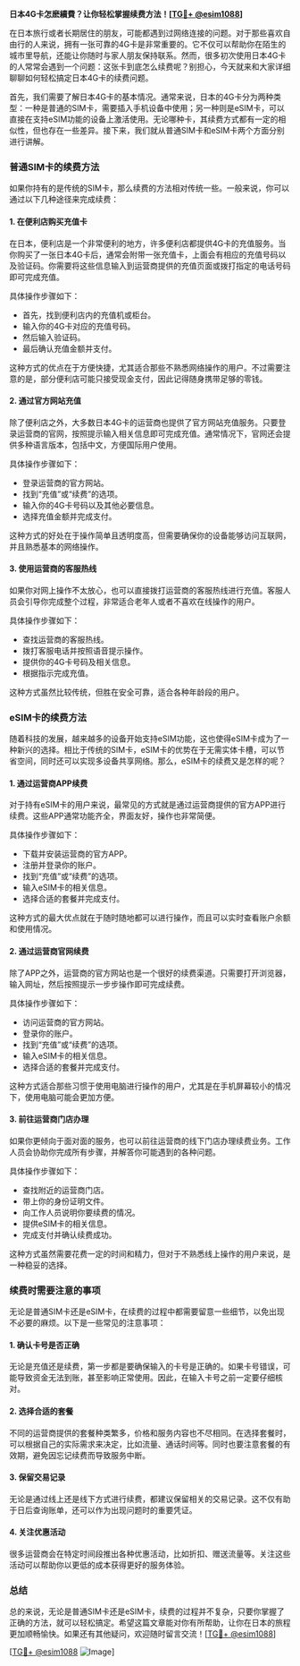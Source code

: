 **日本4G卡怎麽續費？让你轻松掌握续费方法！[[TG💪+ @esim1088](https://t.me/s/esim1088)]**

在日本旅行或者长期居住的朋友，可能都遇到过网络连接的问题。对于那些喜欢自由行的人来说，拥有一张可靠的4G卡是非常重要的。它不仅可以帮助你在陌生的城市里导航，还能让你随时与家人朋友保持联系。然而，很多初次使用日本4G卡的人常常会遇到一个问题：这张卡到底怎么续费呢？别担心，今天就来和大家详细聊聊如何轻松搞定日本4G卡的续费问题。

首先，我们需要了解日本4G卡的基本情况。通常来说，日本的4G卡分为两种类型：一种是普通的SIM卡，需要插入手机设备中使用；另一种则是eSIM卡，可以直接在支持eSIM功能的设备上激活使用。无论哪种卡，其续费方式都有一定的相似性，但也存在一些差异。接下来，我们就从普通SIM卡和eSIM卡两个方面分别进行讲解。

### **普通SIM卡的续费方法**

如果你持有的是传统的SIM卡，那么续费的方法相对传统一些。一般来说，你可以通过以下几种途径来完成续费：

#### **1. 在便利店购买充值卡**
在日本，便利店是一个非常便利的地方，许多便利店都提供4G卡的充值服务。当你购买了一张日本4G卡后，通常会附带一张充值卡，上面会有相应的充值号码以及验证码。你需要将这些信息输入到运营商提供的充值页面或拨打指定的电话号码即可完成充值。

具体操作步骤如下：
- 首先，找到便利店内的充值机或柜台。
- 输入你的4G卡对应的充值号码。
- 然后输入验证码。
- 最后确认充值金额并支付。

这种方式的优点在于方便快捷，尤其适合那些不熟悉网络操作的用户。不过需要注意的是，部分便利店可能只接受现金支付，因此记得随身携带足够的零钱。

#### **2. 通过官方网站充值**
除了便利店之外，大多数日本4G卡的运营商也提供了官方网站充值服务。只要登录运营商的官网，按照提示输入相关信息即可完成充值。通常情况下，官网还会提供多种语言版本，包括中文，方便国际用户使用。

具体操作步骤如下：
- 登录运营商的官方网站。
- 找到“充值”或“续费”的选项。
- 输入你的4G卡号码以及其他必要信息。
- 选择充值金额并完成支付。

这种方式的好处在于操作简单且透明度高，但需要确保你的设备能够访问互联网，并且熟悉基本的网络操作。

#### **3. 使用运营商的客服热线**
如果你对网上操作不太放心，也可以直接拨打运营商的客服热线进行充值。客服人员会引导你完成整个过程，非常适合老年人或者不喜欢在线操作的用户。

具体操作步骤如下：
- 查找运营商的客服热线。
- 拨打客服电话并按照语音提示操作。
- 提供你的4G卡号码及相关信息。
- 根据指示完成充值。

这种方式虽然比较传统，但胜在安全可靠，适合各种年龄段的用户。

### **eSIM卡的续费方法**

随着科技的发展，越来越多的设备开始支持eSIM功能，这也使得eSIM卡成为了一种新兴的选择。相比于传统的SIM卡，eSIM卡的优势在于无需实体卡槽，可以节省空间，同时还可以实现多设备共享网络。那么，eSIM卡的续费又是怎样的呢？

#### **1. 通过运营商APP续费**
对于持有eSIM卡的用户来说，最常见的方式就是通过运营商提供的官方APP进行续费。这些APP通常功能齐全，界面友好，操作也非常简便。

具体操作步骤如下：
- 下载并安装运营商的官方APP。
- 注册并登录你的账户。
- 找到“充值”或“续费”的选项。
- 输入eSIM卡的相关信息。
- 选择合适的套餐并完成支付。

这种方式的最大优点就在于随时随地都可以进行操作，而且可以实时查看账户余额和使用情况。

#### **2. 通过运营商官网续费**
除了APP之外，运营商的官方网站也是一个很好的续费渠道。只需要打开浏览器，输入网址，然后按照提示一步步操作即可完成续费。

具体操作步骤如下：
- 访问运营商的官方网站。
- 登录你的账户。
- 找到“充值”或“续费”的选项。
- 输入eSIM卡的相关信息。
- 选择合适的套餐并完成支付。

这种方式适合那些习惯于使用电脑进行操作的用户，尤其是在手机屏幕较小的情况下，使用电脑可能会更加方便。

#### **3. 前往运营商门店办理**
如果你更倾向于面对面的服务，也可以前往运营商的线下门店办理续费业务。工作人员会协助你完成所有步骤，并解答你可能遇到的各种问题。

具体操作步骤如下：
- 查找附近的运营商门店。
- 带上你的身份证明文件。
- 向工作人员说明你要续费的情况。
- 提供eSIM卡的相关信息。
- 完成支付并确认续费成功。

这种方式虽然需要花费一定的时间和精力，但对于不熟悉线上操作的用户来说，是一种稳妥的选择。

### **续费时需要注意的事项**

无论是普通SIM卡还是eSIM卡，在续费的过程中都需要留意一些细节，以免出现不必要的麻烦。以下是一些常见的注意事项：

#### **1. 确认卡号是否正确**
无论是充值还是续费，第一步都是要确保输入的卡号是正确的。如果卡号错误，可能导致资金无法到账，甚至影响正常使用。因此，在输入卡号之前一定要仔细核对。

#### **2. 选择合适的套餐**
不同的运营商提供的套餐种类繁多，价格和服务内容也不尽相同。在选择套餐时，可以根据自己的实际需求来决定，比如流量、通话时间等。同时也要注意套餐的有效期，避免因忘记续费而导致服务中断。

#### **3. 保留交易记录**
无论是通过线上还是线下方式进行续费，都建议保留相关的交易记录。这不仅有助于日后查询账单，还可以作为出现问题时的重要凭证。

#### **4. 关注优惠活动**
很多运营商会在特定时间段推出各种优惠活动，比如折扣、赠送流量等。关注这些活动可以帮助你以更低的成本获得更好的服务体验。

### **总结**

总的来说，无论是普通SIM卡还是eSIM卡，续费的过程并不复杂，只要你掌握了正确的方法，就可以轻松搞定。希望这篇文章能对你有所帮助，让你在日本的旅程更加顺畅愉快。如果还有其他疑问，欢迎随时留言交流！[[TG💪+ @esim1088](https://t.me/s/esim1088)]

[[TG💪+ @esim1088](https://t.me/s/esim1088) ![Image](https://i.postimg.cc/4NQfJmqS/Snipaste-2025-05-13-00-14-12.png)]